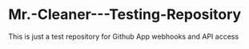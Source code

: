 # Mr.-Cleaner---Testing-Repository
This is just a test repository for Github App webhooks and API access
